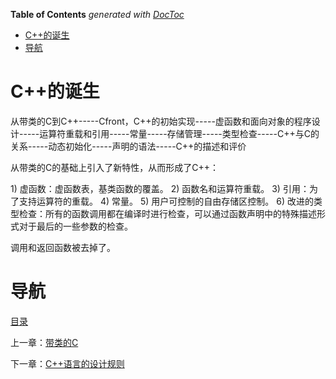 <!-- START doctoc generated TOC please keep comment here to allow auto update -->
<!-- DON'T EDIT THIS SECTION, INSTEAD RE-RUN doctoc TO UPDATE -->
**Table of Contents**  *generated with [DocToc](https://github.com/thlorenz/doctoc)*

- [C++的诞生](#c%E7%9A%84%E8%AF%9E%E7%94%9F)
- [导航](#%E5%AF%BC%E8%88%AA)

<!-- END doctoc generated TOC please keep comment here to allow auto update -->

# C++的诞生

从带类的C到C++-----Cfront，C++的初始实现-----虚函数和面向对象的程序设计-----运算符重载和引用-----常量-----存储管理-----类型检查-----C++与C的关系-----动态初始化-----声明的语法-----C++的描述和评价
	
从带类的C的基础上引入了新特性，从而形成了C++：

1) 虚函数：虚函数表，基类函数的覆盖。
2) 函数名和运算符重载。
3) 引用：为了支持运算符的重载。
4) 常量。
5) 用户可控制的自由存储区控制。
6) 改进的类型检查：所有的函数调用都在编译时进行检查，可以通过函数声明中的特殊描述形式对于最后的一些参数的检查。

调用和返回函数被去掉了。


# 导航

[目录](README.md)

上一章：[带类的C](带类的C.md)

下一章：[C++语言的设计规则](C++语言的设计规则.md)